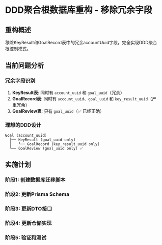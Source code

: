 # DDD聚合根数据库重构 - 移除冗余字段

## 重构概述

移除KeyResult和GoalRecord表中的冗余accountUuid字段，完全实现DDD聚合根控制模式。

## 当前问题分析

### 冗余字段识别
1. **KeyResult表**: 同时有 `account_uuid` 和 `goal_uuid`（冗余）
2. **GoalRecord表**: 同时有 `account_uuid`、`goal_uuid` 和 `key_result_uuid`（严重冗余）
3. **GoalReview表**: 只有 `goal_uuid`（✅ 已经正确）

### 理想的DDD设计
```
Goal (account_uuid) 
  ├── KeyResult (goal_uuid only)
  │   └── GoalRecord (key_result_uuid only)
  └── GoalReview (goal_uuid only) ✅
```

## 实施计划

### 阶段1: 创建数据库迁移脚本
### 阶段2: 更新Prisma Schema
### 阶段3: 更新DTO接口
### 阶段4: 更新仓储实现
### 阶段5: 验证和测试
